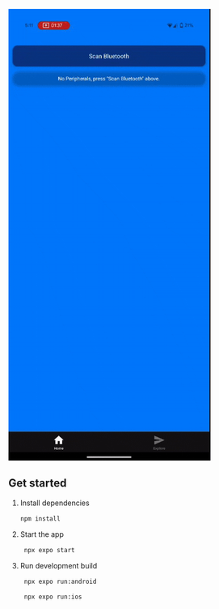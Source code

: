 ![](./ble_example.gif)

## Get started

1. Install dependencies

   ```bash
   npm install
   ```

2. Start the app

   ```bash
    npx expo start
   ```

3. Run development build

   ```bash
    npx expo run:android
   ```

   ```bash
    npx expo run:ios
   ```
